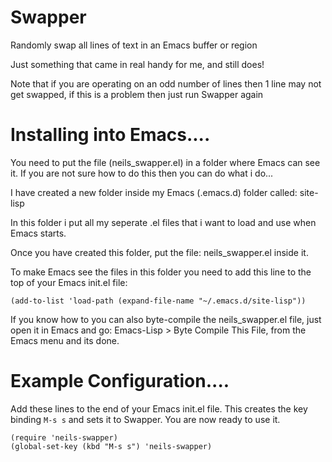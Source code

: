 # Swapper
Randomly swap all lines of text in an Emacs buffer or region

Just something that came in real handy for me, and still does!


Note that if you are operating on an odd number of lines then 1 line may not get swapped, if this is a problem then just run Swapper again 

Installing into Emacs....
============================================================================

You need to put the file (neils_swapper.el) in a folder where Emacs
can see it.
If you are not sure how to do this then you can do what i do...

I have created a new folder inside my Emacs (.emacs.d) folder
called: site-lisp

In this folder i put all my seperate .el files that i want to load and
use when Emacs starts.

Once you have created this folder, put the file: neils_swapper.el inside it.

To make Emacs see the files in this folder you need to add this line to
the top of your Emacs init.el file:

```(add-to-list 'load-path (expand-file-name "~/.emacs.d/site-lisp"))```

If you know how to you can also byte-compile the neils_swapper.el file, just
open it in Emacs and go: Emacs-Lisp > Byte Compile This File, from the Emacs
menu and its done.

Example Configuration....
============================================================================
Add these lines to the end of your Emacs init.el file.
This creates the key binding ```M-s s``` and sets it to Swapper.
You are now ready to use it.

```
(require 'neils-swapper)
(global-set-key (kbd "M-s s") 'neils-swapper)
```
